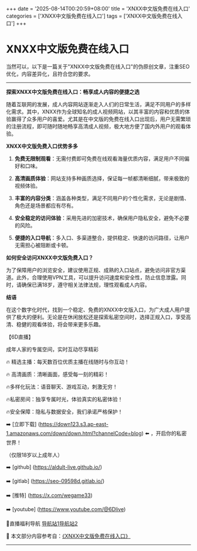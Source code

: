 +++
date = '2025-08-14T00:20:59+08:00'
title = 'XNXX中文版免费在线入口'
categories = ['XNXX中文版免费在线入口']
tags = ['XNXX中文版免费在线入口']
+++

# XNXX中文版免费在线入口

当然可以，以下是一篇关于"XNXX中文版免费在线入口"的伪原创文章，注重SEO优化，内容差异化，且符合您的要求。

---

**探索XNXX中文版免费在线入口：畅享成人内容的便捷之选**

随着互联网的发展，成人内容网站逐渐走入人们的日常生活，满足不同用户的多样化需求。其中，XNXX作为全球知名的成人视频网站，以其丰富的内容和优质的体验赢得了众多用户的喜爱。尤其是在中文版的免费在线入口出现后，用户无需繁琐的注册流程，即可随时随地畅享高清成人视频，极大地方便了国内外用户的观看体验。

**XNXX中文版免费入口优势多多**

1. **免费无限制观看**：无需付费即可免费在线观看海量优质内容，满足用户不同偏好和口味。

2. **高清画质体验**：网站支持多种画质选择，保证每一帧都清晰细腻，带来极致的视频体验。

3. **丰富的内容分类**：涵盖各种类型，满足不同用户的个性化需求，无论是剧情、角色还是场景都应有尽有。

4. **安全稳定的访问体验**：采用先进的加密技术，确保用户隐私安全，避免不必要的风险。

5. **便捷的入口导航**：多入口、多渠道整合，提供稳定、快速的访问路径，让用户无需担心被阻断或卡顿。

**如何安全访问XNXX中文版免费入口？**

为了保障用户的浏览安全，建议使用正规、成熟的入口站点，避免访问非官方渠道。此外，合理使用VPN工具，可以提升访问速度和安全性，防止信息泄露。同时，请确保已满18岁，遵守相关法律法规，理性观看成人内容。

**结语**

在这个数字化时代，找到一个稳定、免费的XNXX中文版入口，为广大成人用户提供了极大的便利。无论是在休闲放松还是探索私密空间时，选择正规入口，享受高清、稳健的观看体验，将会带来更多乐趣。

【6D直播】

成年人家的专属空间，实时互动尽享精彩

🔥 精选主播：每天数百位优质主播在线随时与你互动！

🔥 高清画质：清晰画面，感受每一刻的精彩！

🔥多样化玩法：语音聊天、游戏互动，刺激无穷！

🔥私密房间：独享专属时光，体验真实的私密体验！

🔥安全保障：隐私与数据安全，我们承诺严格保护！

➡️ [立即下载] (https://down123.s3.ap-east-1.amazonaws.com/down/down.html?channelCode=blog) ⬅️ ，开启你的私密世界！

（仅限18岁以上成年人）

➡️ [github] (https://aldult-live.github.io/)

➡️ [gitlab] (https://seo-09598d.gitlab.io/)

➡️ [推特] (https://x.com/wegame33)

➡️ [youtube] (https://www.youtube.com/@6Dlive)

🔞直播福利导航   [导航站1](https://webstack-86085a.gitlab.io/)[导航站2](https://onlygit123-2.github.io//)


📘 本文部分内容参考自：[《XNXX中文版免费在线入口》](https://webstack-hugo-8.pages.dev/)

---
